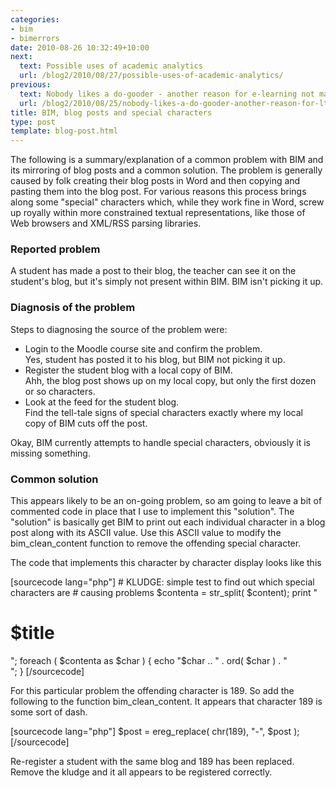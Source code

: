 ```yaml
---
categories:
- bim
- bimerrors
date: 2010-08-26 10:32:49+10:00
next:
  text: Possible uses of academic analytics
  url: /blog2/2010/08/27/possible-uses-of-academic-analytics/
previous:
  text: Nobody likes a do-gooder - another reason for e-learning not mainstreaming?
  url: /blog2/2010/08/25/nobody-likes-a-do-gooder-another-reason-for-lt/
title: BIM, blog posts and special characters
type: post
template: blog-post.html
---
```

The following is a summary/explanation of a common problem with BIM and its mirroring of blog posts and a common solution. The problem is generally caused by folk creating their blog posts in Word and then copying and pasting them into the blog post. For various reasons this process brings along some "special" characters which, while they work fine in Word, screw up royally within more constrained textual representations, like those of Web browsers and XML/RSS parsing libraries.

### Reported problem

A student has made a post to their blog, the teacher can see it on the student's blog, but it's simply not present within BIM. BIM isn't picking it up.

### Diagnosis of the problem

Steps to diagnosing the source of the problem were:

- Login to the Moodle course site and confirm the problem.  
    Yes, student has posted it to his blog, but BIM not picking it up.
- Register the student blog with a local copy of BIM.  
    Ahh, the blog post shows up on my local copy, but only the first dozen or so characters.
- Look at the feed for the student blog.  
    Find the tell-tale signs of special characters exactly where my local copy of BIM cuts off the post.

Okay, BIM currently attempts to handle special characters, obviously it is missing something.

### Common solution

This appears likely to be an on-going problem, so am going to leave a bit of commented code in place that I use to implement this "solution". The "solution" is basically get BIM to print out each individual character in a blog post along with its ASCII value. Use this ASCII value to modify the bim\_clean\_content function to remove the offending special character.

The code that implements this character by character display looks like this

\[sourcecode lang="php"\] # KLUDGE: simple test to find out which special characters are # causing problems $contenta = str\_split( $content); print "<h1> $title </h1>"; foreach ( $contenta as $char ) { echo "$char .. " . ord( $char ) . "<br />"; } \[/sourcecode\]

For this particular problem the offending character is 189. So add the following to the function bim\_clean\_content. It appears that character 189 is some sort of dash.

\[sourcecode lang="php"\] $post = ereg\_replace( chr(189), "-", $post ); \[/sourcecode\]

Re-register a student with the same blog and 189 has been replaced. Remove the kludge and it all appears to be registered correctly.
